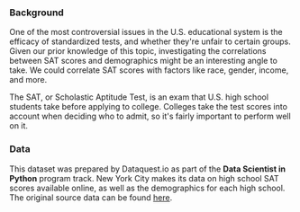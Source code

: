 ### Background
One of the most controversial issues in the U.S. educational system is the efficacy of standardized tests, and whether they're unfair to certain groups. Given our prior knowledge of this topic, investigating the correlations between SAT scores and demographics might be an interesting angle to take. We could correlate SAT scores with factors like race, gender, income, and more.

The SAT, or Scholastic Aptitude Test, is an exam that U.S. high school students take before applying to college. Colleges take the test scores into account when deciding who to admit, so it's fairly important to perform well on it.

### Data
This dataset was prepared by Dataquest.io as part of the **Data Scientist in Python** program track. New York City makes its data on high school SAT scores available online, as well as the demographics for each high school. The original source data can be found [here](https://data.cityofnewyork.us/browse?category=Education).
